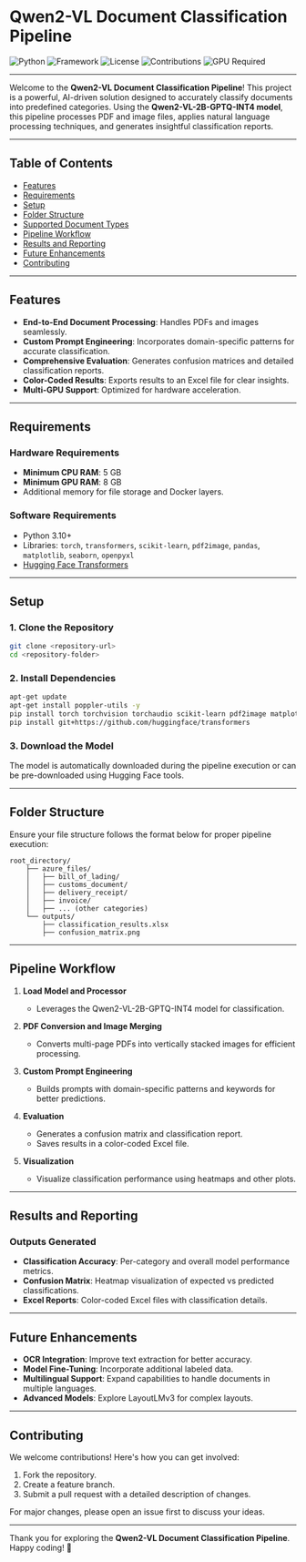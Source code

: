 # Qwen2-VL Document Classification Pipeline

![Python](https://img.shields.io/badge/Python-3.10+-blue?logo=python&logoColor=white)
![Framework](https://img.shields.io/badge/Framework-HuggingFace-orange?logo=huggingface)
![License](https://img.shields.io/badge/License-MIT-green)
![Contributions](https://img.shields.io/badge/Contributions-Welcome-brightgreen?logo=github)
![GPU Required](https://img.shields.io/badge/Min%20GPU%20RAM-8GB-red)

---

Welcome to the **Qwen2-VL Document Classification Pipeline**! This project is a powerful, AI-driven solution designed to accurately classify documents into predefined categories. Using the **Qwen2-VL-2B-GPTQ-INT4 model**, this pipeline processes PDF and image files, applies natural language processing techniques, and generates insightful classification reports.

---

## **Table of Contents**
- [Features](#features)
- [Requirements](#requirements)
- [Setup](#setup)
- [Folder Structure](#folder-structure)
- [Supported Document Types](#supported-document-types)
- [Pipeline Workflow](#pipeline-workflow)
- [Results and Reporting](#results-and-reporting)
- [Future Enhancements](#future-enhancements)
- [Contributing](#contributing)

---

## **Features**

- **End-to-End Document Processing**: Handles PDFs and images seamlessly.
- **Custom Prompt Engineering**: Incorporates domain-specific patterns for accurate classification.
- **Comprehensive Evaluation**: Generates confusion matrices and detailed classification reports.
- **Color-Coded Results**: Exports results to an Excel file for clear insights.
- **Multi-GPU Support**: Optimized for hardware acceleration.

---

## **Requirements**

### **Hardware Requirements**
- **Minimum CPU RAM**: 5 GB
- **Minimum GPU RAM**: 8 GB
- Additional memory for file storage and Docker layers.

### **Software Requirements**
- Python 3.10+
- Libraries: `torch`, `transformers`, `scikit-learn`, `pdf2image`, `pandas`, `matplotlib`, `seaborn`, `openpyxl`
- [Hugging Face Transformers](https://github.com/huggingface/transformers)

---

## **Setup**

### **1. Clone the Repository**
```bash
git clone <repository-url>
cd <repository-folder>
```

### **2. Install Dependencies**
```bash
apt-get update
apt-get install poppler-utils -y
pip install torch torchvision torchaudio scikit-learn pdf2image matplotlib seaborn openpyxl pandas
pip install git+https://github.com/huggingface/transformers
```

### **3. Download the Model**
The model is automatically downloaded during the pipeline execution or can be pre-downloaded using Hugging Face tools.

---

## **Folder Structure**
Ensure your file structure follows the format below for proper pipeline execution:

```
root_directory/
    ├── azure_files/
    │   ├── bill_of_lading/
    │   ├── customs_document/
    │   ├── delivery_receipt/
    │   ├── invoice/
    │   ├── ... (other categories)
    └── outputs/
        ├── classification_results.xlsx
        ├── confusion_matrix.png
```

---


## **Pipeline Workflow**

1. **Load Model and Processor**
   - Leverages the Qwen2-VL-2B-GPTQ-INT4 model for classification.

2. **PDF Conversion and Image Merging**
   - Converts multi-page PDFs into vertically stacked images for efficient processing.

3. **Custom Prompt Engineering**
   - Builds prompts with domain-specific patterns and keywords for better predictions.

4. **Evaluation**
   - Generates a confusion matrix and classification report.
   - Saves results in a color-coded Excel file.

5. **Visualization**
   - Visualize classification performance using heatmaps and other plots.

---

## **Results and Reporting**

### **Outputs Generated**
- **Classification Accuracy**: Per-category and overall model performance metrics.
- **Confusion Matrix**: Heatmap visualization of expected vs predicted classifications.
- **Excel Reports**: Color-coded Excel files with classification details.

---

## **Future Enhancements**
- **OCR Integration**: Improve text extraction for better accuracy.
- **Model Fine-Tuning**: Incorporate additional labeled data.
- **Multilingual Support**: Expand capabilities to handle documents in multiple languages.
- **Advanced Models**: Explore LayoutLMv3 for complex layouts.

---

## **Contributing**
We welcome contributions! Here's how you can get involved:

1. Fork the repository.
2. Create a feature branch.
3. Submit a pull request with a detailed description of changes.

For major changes, please open an issue first to discuss your ideas.

---


Thank you for exploring the **Qwen2-VL Document Classification Pipeline**. Happy coding! 🚀
